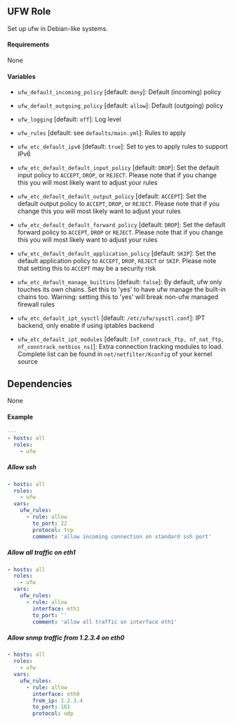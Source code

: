## UFW Role

Set up ufw in Debian-like systems.

#### Requirements

None

#### Variables

* `ufw_default_incoming_policy` [default: `deny`]: Default (incoming) policy
* `ufw_default_outgoing_policy` [default: `allow`]: Default (outgoing) policy

* `ufw_logging` [default: `off`]: Log level

* `ufw_rules` [default: see `defaults/main.yml`]: Rules to apply

* `ufw_etc_default_ipv6` [default: `true`]: Set to yes to apply rules to support IPv6
* `ufw_etc_default_default_input_policy` [default: `DROP`]: Set the default input policy to `ACCEPT`, `DROP`, or `REJECT`. Please note that if you change this you will most likely want to adjust your rules
* `ufw_etc_default_default_output_policy` [default: `ACCEPT`]: Set the default output policy to `ACCEPT`, `DROP`, or `REJECT`. Please note that if you change this you will most likely want to adjust your rules
* `ufw_etc_default_default_forward_policy` [default: `DROP`]: Set the default forward policy to `ACCEPT`, `DROP` or `REJECT`.  Please note that if you change this you will most likely want to adjust your rules
* `ufw_etc_default_default_application_policy` [default: `SKIP`]: Set the default application policy to `ACCEPT`, `DROP`, `REJECT` or `SKIP`. Please note that setting this to `ACCEPT` may be a security risk
* `ufw_etc_default_manage_builtins` [default: `false`]: By default, ufw only touches its own chains. Set this to 'yes' to have ufw manage the built-in chains too. Warning: setting this to 'yes' will break non-ufw managed firewall rules
* `ufw_etc_default_ipt_sysctl` [default: `/etc/ufw/sysctl.conf`]: IPT backend, only enable if using iptables backend
* `ufw_etc_default_ipt_modules` [default: `[nf_conntrack_ftp, nf_nat_ftp, nf_conntrack_netbios_ns]`]: Extra connection tracking modules to load. Complete list can be found in `net/netfilter/Kconfig` of your kernel source

## Dependencies

None

#### Example

```yaml
---
- hosts: all
  roles:
    - ufw
```

##### Allow ssh
```yaml
- hosts: all
  roles:
    - ufw
  vars:
    ufw_rules:
      - rule: allow
        to_port: 22
        protocol: tcp
        comment: 'allow incoming connection on standard ssh port'
```

##### Allow all traffic on eth1
```yaml
- hosts: all
  roles:
    - ufw
  vars:
    ufw_rules:
      - rule: allow
        interface: eth1
        to_port: ''
        comment: 'allow all traffic on interface eth1'
```

##### Allow snmp traffic from 1.2.3.4 on eth0
```yaml
- hosts: all
  roles:
    - ufw
  vars:
    ufw_rules:
      - rule: allow
        interface: eth0
        from_ip: 1.2.3.4
        to_port: 161
        protocol: udp
```


